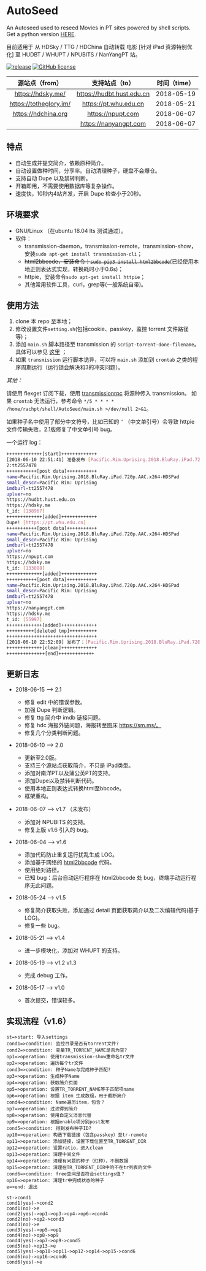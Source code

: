 # AutoSeed

An Autoseed used to reseed Movies in PT sites powered by shell scripts. Get a python version [HERE](https://github.com/Rhilip/Pt-Autoseed).

目前适用于 从 HDSky / TTG / HDChina 自动转载 电影 [针对 iPad 资源特别优化] 至 HUDBT / WHUPT / NPUBITS / NanYangPT 站。

[![release](https://img.shields.io/badge/Version-2.1-brightgreen.svg)](https://github.com/rachpt/AutoSeed/releases/tag/v2.1)  [![GitHub license](https://img.shields.io/badge/license-AGPL-blue.svg)](https://raw.githubusercontent.com/rachpt/AutoSeed/master/LICENSE)

|  源站点（from）   |      支持站点（to）      | 时间（time） |
| :---------------: | :-----------------------: | :----------: |
| https://hdsky.me/ | https://hudbt.hust.edu.cn |  2018-05-19  |
| https://totheglory.im/ | https://pt.whu.edu.cn |  2018-05-21  |
| https://hdchina.org | https://npupt.com | 2018-06-07 |
|                   | https://nanyangpt.com | 2018-06-07 |

## 特点

 - 自动生成并提交简介，依赖原种简介。
 - 自动设置做种时间，分享率。自动清理种子，硬盘不会爆仓。
 - 支持自动 Dupe 以及禁转判断。
 - 开箱即用，不需要使用数据库等复杂操作。
 - 速度快，10秒内4站齐发，开启 Dupe 检查小于20秒。


## 环境要求

- GNU/Linux （在ubuntu 18.04 lts 测试通过）。
- 软件：
  - transmission-daemon，transmission-remote，transmission-show，安装`sudo apt-get install transmission-cli`；
  - ~~html2bbcode，安装命令：`sudo pip3 install html2bbcode`~~(已经使用本地正则表达式实现，转换耗时小于0.6s)；
  - httpie，安装命令`sudo apt-get install httpie`；
  - 其他常用软件工具，curl，grep等(一般系统自带)。

## 使用方法

1. clone 本 repo 至本地；
2. 修改设置文件`setting.sh`(包括cookie、passkey，监控 torrent 文件路径等)；
3. 添加 `main.sh` 脚本路径至 transmission 的 `script-torrent-done-filename`。具体可以参见 [这里](https://rachpt.github.io/2018/03/25/transmission-settings/) ；
4. 如果 `transmission` 运行脚本诡异，可以将 `main.sh` 添加到  `crontab` 之类的程序周期运行（运行锁会解决和3的冲突问题）。


*其他：*

请使用 flexget 订阅下载，使用 [transmissionrpc](https://flexget.com/Plugins/transmission) 将源种传入 transmission。
如果 `crontab` 无法运行，参考命令 `*/5 * * * * /home/rachpt/shell/AutoSeed/main.sh >/dev/null 2>&1`。

如果种子名中使用了部分中文符号，比如已知的 `’` （中文单引号）会导致 httpie 文件传输失败，2.1版修复了中文单引号 bug。



一个运行 log：

```sh
+++++++++++++[start]+++++++++++++
[2018-06-10 22:51:41] 准备发布 [Pacific.Rim.Uprising.2018.BluRay.iPad.720p.AAC.x264-HDSPad]
2:tt2557478
+++++++++++[post data]+++++++++++
name=Pacific.Rim.Uprising.2018.BluRay.iPad.720p.AAC.x264-HDSPad
small_descr=Pacific Rim: Uprising 
imdburl=tt2557478
uplver=no
https://hudbt.hust.edu.cn
https://hdsky.me
t_id: [138967]
+++++++++++++[added]+++++++++++++
Dupe! [https://pt.whu.edu.cn]
+++++++++++[post data]+++++++++++
name=Pacific.Rim.Uprising.2018.BluRay.iPad.720p.AAC.x264-HDSPad
small_descr=Pacific Rim: Uprising 
imdburl=tt2557478
uplver=no
https://npupt.com
https://hdsky.me
t_id: [133088]
+++++++++++++[added]+++++++++++++
+++++++++++[post data]+++++++++++
name=Pacific.Rim.Uprising.2018.BluRay.iPad.720p.AAC.x264-HDSPad
small_descr=Pacific Rim: Uprising 
imdburl=tt2557478
uplver=no
https://nanyangpt.com
https://hdsky.me
t_id: [55997]
+++++++++++++[added]+++++++++++++
++++++++++[deleted tmp]++++++++++
+++++++++++++++++++++++++++++++++
[2018-06-10 22:52:09] 发布了：[Pacific.Rim.Uprising.2018.BluRay.iPad.720p.AAC.x264-HDSPad]
+++++++++++++[clean]+++++++++++++
++++++++++++++[end]+++++++++++++

```

## 更新日志

- 2018-06-15 --> 2.1
  - 修复 edit 中的错误参数。
  - 加强 Dupe 判断逻辑。
  - 修复 ttg 简介中 imdb 链接问题。
  - 修复 hdc 海报外链问题，海报转至图床 https://sm.ms/。
  - 修复几个分类判断问题。

- 2018-06-10 --> 2.0
  - 更新至2.0版。
  - 支持三个源站点获取简介，不只是 iPad类型。
  - 添加对南洋PT以及蒲公英PT的支持。
  - 添加Dupe以及禁转判断代码。
  - 使用本地正则表达式转换html至bbcode。
  - 框架重构。

- 2018-06-07 --> v1.7 （未发布）
  - 添加对 NPUBITS 的支持。
  - 修复上版 v1.6 引入的 bug。
  
- 2018-06-04 --> v1.6
  - 添加代码防止重复运行扰乱生成 LOG。
  - 添加基于网络的 [html2bbcode](https://www.garyshood.com/htmltobb/) 代码。
  - 使用绝对路径。
  - 已知 bug：后台自动运行程序在 html2bbcode 处 bug，终端手动运行程序无此问题。

- 2018-05-24 --> v1.5
  - 修复简介获取失败，添加通过 detail 页面获取简介以及二次编辑代码(基于LOG)。
  - 修复一些 bug。

- 2018-05-21 --> v1.4
  - 进一步模块化，添加对 WHUPT 的支持。

- 2018-05-19 --> v1.2 v1.3
  - 完成 debug 工作。

- 2018-05-17 --> v1.0
  - 首次提交，错误较多。

## 实现流程（v1.6）

```flow
st=>start: 导入settings
cond1=>condition: 监控目录是否有torrent文件?
cond2=>condition: 变量TR_TORRENT_NAME是否为空?
op1=>operation: 使用transmission-show重命名tr文件
op2=>operation: 遍历每个tr文件
cond3=>condition: 种子Name与完成种子匹配?
op3=>operation: 生成种子Name
op4=>operation: 获取简介页面
op5=>operation: 设置TR_TORRENT_NAME等于匹配项name
op6=>operation: 根据 item 生成数组，用于截断简介
cond4=>condition: Name遍历item，包含？
op7=>operation: 过滤得到简介
op8=>operation: 使用自定义消息代替
op9=>operation: 根据enable项分别post发布
cond5=>condition: 得到发布种子ID?
op10=>operation: 构造下载链接（包含passkey）至tr-remote
op11=>operation: 添加链接，设置下载位置至TR_TORRENT_DIR
op12=>operation: 设置ratio，进入clean
op13=>operation: 清理中间文件
op14=>operation: 清理有问题的种子（红种），不删数据
op15=>operation: 清理在TR_TORRENT_DIR中的不在tr列表的文件
cond6=>condition: free空间是否符合settings值？
op16=>operation: 清理tr中完成状态的种子
e=>end: 退出

st->cond1
cond1(yes)->cond2
cond1(no)->e
cond2(yes)->op1->op3->op4->op6->cond4
cond2(no)->op2->cond3
cond3(no)->e
cond3(yes)->op5->op1
cond4(no)->op8->op9
cond4(yes)->op7->op9->cond5
cond5(no)->op13->e
cond5(yes)->op10->op11->op12->op14->op15->cond6
cond6(no)->op16->cond6
cond6(yes)->e
```
